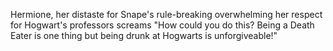 Hermione, her distaste for Snape's rule-breaking 
overwhelming her respect for Hogwart's professors 
screams "How could you do this? Being a Death Eater is 
one thing but being drunk at Hogwarts is 
unforgiveable!"